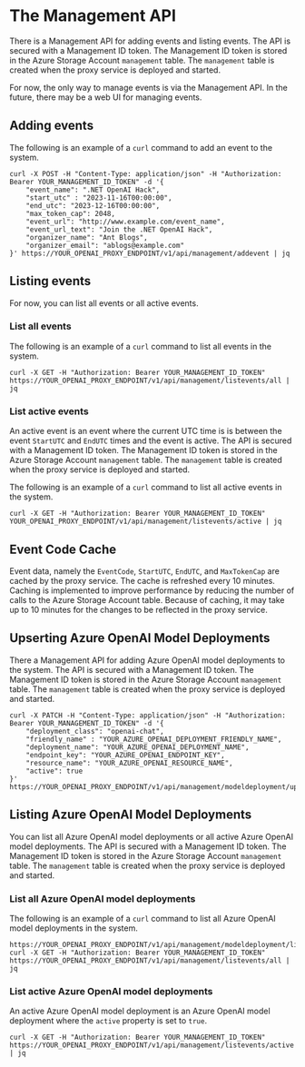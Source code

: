 # The Management API

There is a Management API for adding events and listing events. The API is secured with a Management ID token. The Management ID token is stored in the Azure Storage Account `management` table. The `management` table is created when the proxy service is deployed and started.

For now, the only way to manage events is via the Management API. In the future, there may be a web UI for managing events.

## Adding events

The following is an example of a `curl` command to add an event to the system.

```shell
curl -X POST -H "Content-Type: application/json" -H "Authorization: Bearer YOUR_MANAGEMENT_ID_TOKEN" -d '{
    "event_name": ".NET OpenAI Hack",
    "start_utc" : "2023-11-16T00:00:00",
    "end_utc": "2023-12-16T00:00:00",
    "max_token_cap": 2048,
    "event_url": "http://www.example.com/event_name",
    "event_url_text": "Join the .NET OpenAI Hack",
    "organizer_name": "Ant Blogs",
    "organizer_email": "ablogs@example.com"
}' https://YOUR_OPENAI_PROXY_ENDPOINT/v1/api/management/addevent | jq
```

## Listing events

For now, you can list all events or all active events.

### List all events

The following is an example of a `curl` command to list all events in the system.

```shell
curl -X GET -H "Authorization: Bearer YOUR_MANAGEMENT_ID_TOKEN" https://YOUR_OPENAI_PROXY_ENDPOINT/v1/api/management/listevents/all | jq
```

### List active events

An active event is an event where the current UTC time is is between the event `StartUTC` and `EndUTC` times and the event is active. The API is secured with a Management ID token. The Management ID token is stored in the Azure Storage Account `management` table. The `management` table is created when the proxy service is deployed and started.

The following is an example of a `curl` command to list all active events in the system.

```shell
curl -X GET -H "Authorization: Bearer YOUR_MANAGEMENT_ID_TOKEN" YOUR_OPENAI_PROXY_ENDPOINT/v1/api/management/listevents/active | jq
```

## Event Code Cache

Event data, namely the `EventCode`, `StartUTC`, `EndUTC`, and `MaxTokenCap` are cached by the proxy service. The cache is refreshed every 10 minutes. Caching is implemented to improve performance by reducing the number of calls to the Azure Storage Account table. Because of caching, it may take up to 10 minutes for the changes to be reflected in the proxy service.

## Upserting Azure OpenAI Model Deployments

There a Management API for adding Azure OpenAI model deployments to the system. The API is secured with a Management ID token. The Management ID token is stored in the Azure Storage Account `management` table. The `management` table is created when the proxy service is deployed and started.

```shell
curl -X PATCH -H "Content-Type: application/json" -H "Authorization: Bearer YOUR_MANAGEMENT_ID_TOKEN" -d '{
    "deployment_class": "openai-chat",
    "friendly_name" : "YOUR_AZURE_OPENAI_DEPLOYMENT_FRIENDLY_NAME",
    "deployment_name": "YOUR_AZURE_OPENAI_DEPLOYMENT_NAME",
    "endpoint_key": "YOUR_AZURE_OPENAI_ENDPOINT_KEY",
    "resource_name": "YOUR_AZURE_OPENAI_RESOURCE_NAME",
    "active": true
}' https://YOUR_OPENAI_PROXY_ENDPOINT/v1/api/management/modeldeployment/upsert
```

## Listing Azure OpenAI Model Deployments

You can list all Azure OpenAI model deployments or all active Azure OpenAI model deployments. The API is secured with a Management ID token. The Management ID token is stored in the Azure Storage Account `management` table. The `management` table is created when the proxy service is deployed and started.

### List all Azure OpenAI model deployments

The following is an example of a `curl` command to list all Azure OpenAI model deployments in the system.

```shell
https://YOUR_OPENAI_PROXY_ENDPOINT/v1/api/management/modeldeployment/list/all
curl -X GET -H "Authorization: Bearer YOUR_MANAGEMENT_ID_TOKEN" https://YOUR_OPENAI_PROXY_ENDPOINT/v1/api/management/listevents/all | jq
```

### List active Azure OpenAI model deployments

An active Azure OpenAI model deployment is an Azure OpenAI model deployment where the `active` property is set to `true`.

```shell
curl -X GET -H "Authorization: Bearer YOUR_MANAGEMENT_ID_TOKEN" https://YOUR_OPENAI_PROXY_ENDPOINT/v1/api/management/listevents/active | jq
```

